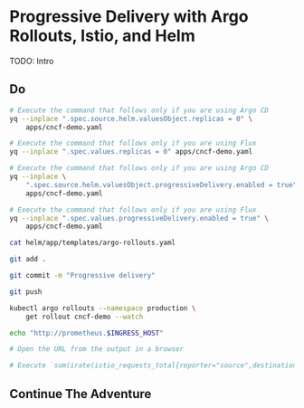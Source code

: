# Progressive Delivery with Argo Rollouts, Istio, and Helm

TODO: Intro

## Do

```bash
# Execute the command that follows only if you are using Argo CD
yq --inplace ".spec.source.helm.valuesObject.replicas = 0" \
    apps/cncf-demo.yaml

# Execute the command that follows only if you are using Flux
yq --inplace ".spec.values.replicas = 0" apps/cncf-demo.yaml

# Execute the command that follows only if you are using Argo CD
yq --inplace \
    ".spec.source.helm.valuesObject.progressiveDelivery.enabled = true" \
    apps/cncf-demo.yaml

# Execute the command that follows only if you are using Flux
yq --inplace ".spec.values.progressiveDelivery.enabled = true" \
    apps/cncf-demo.yaml

cat helm/app/templates/argo-rollouts.yaml

git add .

git commit -m "Progressive delivery"

git push

kubectl argo rollouts --namespace production \
    get rollout cncf-demo --watch

echo "http://prometheus.$INGRESS_HOST"

# Open the URL from the output in a browser

# Execute `sum(irate(istio_requests_total{reporter="source",destination_service=~"cncf-demo-stable.production.svc.cluster.local",response_code!~"5.*"}[5m])) / sum(irate(istio_requests_total{reporter="source",destination_service=~"cncf-demo-stable.production.svc.cluster.local"}[5m]))` query in Prometheus Web UI
```

## Continue The Adventure

<!--
## Continue The Adventure

The adventure will continue soon. Until then, please [destroy everything](../destroy/observability.md)
-->
